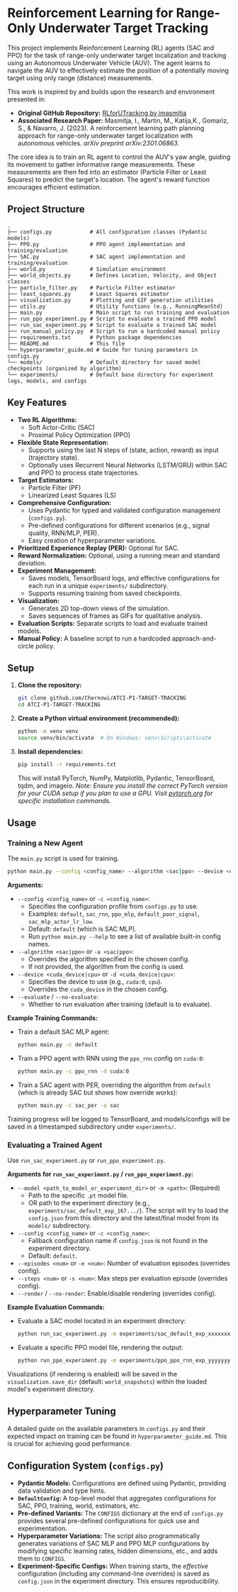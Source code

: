 # Reinforcement Learning for Range-Only Underwater Target Tracking

This project implements Reinforcement Learning (RL) agents (SAC and PPO) for the task of range-only underwater target localization and tracking using an Autonomous Underwater Vehicle (AUV). The agent learns to navigate the AUV to effectively estimate the position of a potentially moving target using only range (distance) measurements.

This work is inspired by and builds upon the research and environment presented in:

*   **Original GitHub Repository:** [RLforUTracking by imasmitja](https://github.com/imasmitja/RLforUTracking)
*   **Associated Research Paper:**
    Masmitja, I., Martin, M., Katija,K., Gomariz, S., & Navarro, J. (2023). A reinforcement learning path planning approach for range-only underwater target localization with autonomous vehicles. *arXiv preprint arXiv:2301.06863*.

The core idea is to train an RL agent to control the AUV's yaw angle, guiding its movement to gather informative range measurements. These measurements are then fed into an estimator (Particle Filter or Least Squares) to predict the target's location. The agent's reward function encourages efficient estimation.

## Project Structure

```
.
├── configs.py            # All configuration classes (Pydantic models)
├── PPO.py                # PPO agent implementation and training/evaluation
├── SAC.py                # SAC agent implementation and training/evaluation
├── world.py              # Simulation environment
├── world_objects.py      # Defines Location, Velocity, and Object classes
├── particle_filter.py    # Particle Filter estimator
├── least_squares.py      # Least Squares estimator
├── visualization.py      # Plotting and GIF generation utilities
├── utils.py              # Utility functions (e.g., RunningMeanStd)
├── main.py               # Main script to run training and evaluation
├── run_ppo_experiment.py # Script to evaluate a trained PPO model
├── run_sac_experiment.py # Script to evaluate a trained SAC model
├── run_manual_policy.py  # Script to run a hardcoded manual policy
├── requirements.txt      # Python package dependencies
├── README.md             # This file
└── hyperparameter_guide.md # Guide for tuning parameters in configs.py
└── models/               # Default directory for saved model checkpoints (organized by algorithm)
└── experiments/          # Default base directory for experiment logs, models, and configs
```

## Key Features

*   **Two RL Algorithms:**
    *   Soft Actor-Critic (SAC)
    *   Proximal Policy Optimization (PPO)
*   **Flexible State Representation:**
    *   Supports using the last N steps of (state, action, reward) as input (trajectory state).
    *   Optionally uses Recurrent Neural Networks (LSTM/GRU) within SAC and PPO to process state trajectories.
*   **Target Estimators:**
    *   Particle Filter (PF)
    *   Linearized Least Squares (LS)
*   **Comprehensive Configuration:**
    *   Uses Pydantic for typed and validated configuration management (`configs.py`).
    *   Pre-defined configurations for different scenarios (e.g., signal quality, RNN/MLP, PER).
    *   Easy creation of hyperparameter variations.
*   **Prioritized Experience Replay (PER):** Optional for SAC.
*   **Reward Normalization:** Optional, using a running mean and standard deviation.
*   **Experiment Management:**
    *   Saves models, TensorBoard logs, and effective configurations for each run in a unique `experiments/` subdirectory.
    *   Supports resuming training from saved checkpoints.
*   **Visualization:**
    *   Generates 2D top-down views of the simulation.
    *   Saves sequences of frames as GIFs for qualitative analysis.
*   **Evaluation Scripts:** Separate scripts to load and evaluate trained models.
*   **Manual Policy:** A baseline script to run a hardcoded approach-and-circle policy.

## Setup

1.  **Clone the repository:**
    ```bash
    git clone github.com/Chernowi/ATCI-P1-TARGET-TRACKING
    cd ATCI-P1-TARGET-TRACKING
    ```

2.  **Create a Python virtual environment (recommended):**
    ```bash
    python -m venv venv
    source venv/bin/activate  # On Windows: venv\Scripts\activate
    ```

3.  **Install dependencies:**
    ```bash
    pip install -r requirements.txt
    ```
    This will install PyTorch, NumPy, Matplotlib, Pydantic, TensorBoard, tqdm, and imageio.
    *Note: Ensure you install the correct PyTorch version for your CUDA setup if you plan to use a GPU. Visit [pytorch.org](https://pytorch.org/) for specific installation commands.*

## Usage

### Training a New Agent

The `main.py` script is used for training.

```bash
python main.py --config <config_name> --algorithm <sac|ppo> --device <cuda_device|cpu>
```

**Arguments:**

*   `--config <config_name>` or `-c <config_name>`:
    *   Specifies the configuration profile from `configs.py` to use.
    *   Examples: `default`, `sac_rnn`, `ppo_mlp`, `default_poor_signal`, `sac_mlp_actor_lr_low`.
    *   Default: `default` (which is SAC MLP).
    *   Run `python main.py --help` to see a list of available built-in config names.
*   `--algorithm <sac|ppo>` or `-a <sac|ppo>`:
    *   Overrides the algorithm specified in the chosen config.
    *   If not provided, the algorithm from the config is used.
*   `--device <cuda_device|cpu>` or `-d <cuda_device|cpu>`:
    *   Specifies the device to use (e.g., `cuda:0`, `cpu`).
    *   Overrides the `cuda_device` in the chosen config.
*   `--evaluate` / `--no-evaluate`:
    *   Whether to run evaluation after training (default is to evaluate).

**Example Training Commands:**

*   Train a default SAC MLP agent:
    ```bash
    python main.py -c default
    ```
*   Train a PPO agent with RNN using the `ppo_rnn` config on `cuda:0`:
    ```bash
    python main.py -c ppo_rnn -d cuda:0
    ```
*   Train a SAC agent with PER, overriding the algorithm from `default` (which is already SAC but shows how override works):
    ```bash
    python main.py -c sac_per -a sac
    ```

Training progress will be logged to TensorBoard, and models/configs will be saved in a timestamped subdirectory under `experiments/`.

### Evaluating a Trained Agent

Use `run_sac_experiment.py` or `run_ppo_experiment.py`.

**Arguments for `run_sac_experiment.py` / `run_ppo_experiment.py`:**

*   `--model <path_to_model_or_experiment_dir>` or `-m <path>`: (Required)
    *   Path to the specific `.pt` model file.
    *   OR path to the experiment directory (e.g., `experiments/sac_default_exp_167.../`). The script will try to load the `config.json` from this directory and the latest/final model from its `models/` subdirectory.
*   `--config <config_name>` or `-c <config_name>`:
    *   Fallback configuration name if `config.json` is not found in the experiment directory.
    *   Default: `default`.
*   `--episodes <num>` or `-e <num>`: Number of evaluation episodes (overrides config).
*   `--steps <num>` or `-s <num>`: Max steps per evaluation episode (overrides config).
*   `--render` / `--no-render`: Enable/disable rendering (overrides config).

**Example Evaluation Commands:**

*   Evaluate a SAC model located in an experiment directory:
    ```bash
    python run_sac_experiment.py -m experiments/sac_default_exp_xxxxxxxxxxxxx
    ```
*   Evaluate a specific PPO model file, rendering the output:
    ```bash
    python run_ppo_experiment.py -m experiments/ppo_ppo_rnn_exp_yyyyyyyyyyyyy/models/ppo_final_ep30000_stepenv9000000.pt --render
    ```

Visualizations (if rendering is enabled) will be saved in the `visualization.save_dir` (default: `world_snapshots`) within the loaded model's experiment directory.

## Hyperparameter Tuning

A detailed guide on the available parameters in `configs.py` and their expected impact on training can be found in `hyperparameter_guide.md`. This is crucial for achieving good performance.

## Configuration System (`configs.py`)

*   **Pydantic Models:** Configurations are defined using Pydantic, providing data validation and type hints.
*   **`DefaultConfig`:** A top-level model that aggregates configurations for SAC, PPO, training, world, estimators, etc.
*   **Pre-defined Variants:** The `CONFIGS` dictionary at the end of `configs.py` provides several pre-defined configurations for quick use and experimentation.
*   **Hyperparameter Variations:** The script also programmatically generates variations of SAC MLP and PPO MLP configurations by modifying specific learning rates, hidden dimensions, etc., and adds them to `CONFIGS`.
*   **Experiment-Specific Configs:** When training starts, the *effective* configuration (including any command-line overrides) is saved as `config.json` in the experiment directory. This ensures reproducibility.

